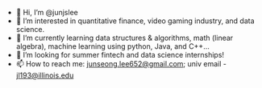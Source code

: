 - 👋 Hi, I’m @junjslee
- 👀 I’m interested in quantitative finance, video gaming industry, and data science.
- 🌱 I’m currently learning data structures & algorithms, math (linear algebra), machine learning using python, Java, and C++...
- 💞️ I’m looking for summer fintech and data science internships!
- 📫 How to reach me: junseong.lee652@gmail.com; univ email - jl193@illinois.edu 
